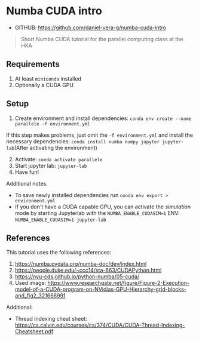 # Numba CUDA intro

- GITHUB: https://github.com/daniel-vera-g/numba-cuda-intro

> Short Numba CUDA tutorial for the parallel computing class at the HKA

## Requirements

1. At least `miniconda` installed
2. Optionally a CUDA GPU

## Setup

1. Create environment and install dependencies: `conda env create --name parallele -f environment.yml`

If this step makes problems, just omit the `-f environment.yml` and install the necessary dependencies: `conda install numba numpy jupyter jupyter-lab`(After activating the environment)

2. Activate: `conda activate parallele`
3. Start jupyter lab: `jupyter-lab`
4. Have fun!

Additional notes:

- To save newly installed dependencies run `conda env export > environment.yml`
- If you don't have a CUDA capable GPU, you can activate the _simulation_ mode by starting Jupyterlab with the `NUMBA_ENABLE_CUDASIM=1` ENV: `NUMBA_ENABLE_CUDASIM=1 jupyter-lab`

## References

This tutorial uses the following references:

1. https://numba.pydata.org/numba-doc/dev/index.html
2. https://people.duke.edu/~ccc14/sta-663/CUDAPython.html
3. https://nyu-cds.github.io/python-numba/05-cuda/
4. Used image: https://www.researchgate.net/figure/Figure-2-Execution-model-of-a-CUDA-program-on-NVidias-GPU-Hierarchy-grid-blocks-and_fig2_321666991

Additional:

- Thread indexing cheat sheet: https://cs.calvin.edu/courses/cs/374/CUDA/CUDA-Thread-Indexing-Cheatsheet.pdf

